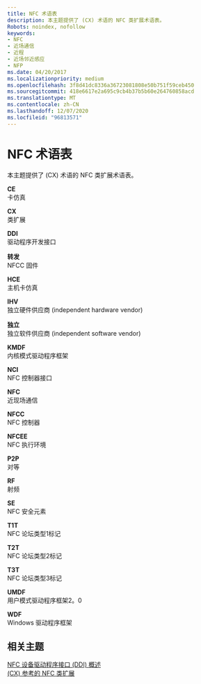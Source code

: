 ```yaml
---
title: NFC 术语表
description: 本主题提供了 (CX) 术语的 NFC 类扩展术语表。
Robots: noindex, nofollow
keywords:
- NFC
- 近场通信
- 近程
- 近场邻近感应
- NFP
ms.date: 04/20/2017
ms.localizationpriority: medium
ms.openlocfilehash: 3f8d41dc8336a36723081808e50b751f59ceb450
ms.sourcegitcommit: 418e6617e2a695c9cb4b37b5b60e264760858acd
ms.translationtype: MT
ms.contentlocale: zh-CN
ms.lasthandoff: 12/07/2020
ms.locfileid: "96813571"
---
```

# <a name="nfc-glossary"></a>NFC 术语表


本主题提供了 (CX) 术语的 NFC 类扩展术语表。

<a href="" id="nfpdrivers-glossary"></a>**CE**  
卡仿真

<a href="" id="nfpdrivers-cx"></a>**CX**  
类扩展

<a href="" id="nfpdrivers-ddi"></a>**DDI**  
驱动程序开发接口

<a href="" id="nfpdrivers-fw"></a>**转发**  
NFCC 固件

<a href="" id="nfpdrivers-hce"></a>**HCE**  
主机卡仿真

<a href="" id="nfpdrivers-ihv"></a>**IHV**  
独立硬件供应商 (independent hardware vendor)

<a href="" id="nfpdrivers-isv"></a>**独立**  
独立软件供应商 (independent software vendor)

<a href="" id="nfpdrivers-kmdf"></a>**KMDF**  
内核模式驱动程序框架

<a href="" id="nfpdrivers-nci"></a>**NCI**  
NFC 控制器接口

<a href="" id="nfpdrivers-nfc"></a>**NFC**  
近现场通信

<a href="" id="nfpdrivers-nfcc"></a>**NFCC**  
NFC 控制器

<a href="" id="nfpdrivers-nfcee"></a>**NFCEE**  
NFC 执行环境

<a href="" id="nfpdrivers-p2p"></a>**P2P**  
对等

<a href="" id="nfpdrivers-rf"></a>**RF**  
射频

<a href="" id="nfpdrivers-se"></a>**SE**  
NFC 安全元素

<a href="" id="nfpdrivers-t1t"></a>**T1T**  
NFC 论坛类型1标记

<a href="" id="nfpdrivers-t2t"></a>**T2T**  
NFC 论坛类型2标记

<a href="" id="nfpdrivers-t3t"></a>**T3T**  
NFC 论坛类型3标记

<a href="" id="nfpdrivers-umdf"></a>**UMDF**  
用户模式驱动程序框架2。0

<a href="" id="nfpdrivers-wdf"></a>**WDF**  
Windows 驱动程序框架

 

 
## <a name="related-topics"></a>相关主题
[NFC 设备驱动程序接口 (DDI) 概述](/windows-hardware/drivers/ddi/index)  
[ (CX) 参考的 NFC 类扩展](/windows-hardware/drivers/ddi/index)
